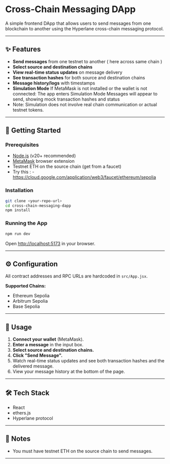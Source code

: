 # Cross-Chain Messaging DApp

A simple frontend DApp that allows users to send messages from one blockchain to another using the Hyperlane cross-chain messaging protocol.

---

## ✨ Features

- **Send messages** from one testnet to another ( here across same chain )
- **Select source and destination chains**
- **View real-time status updates** on message delivery
- **See transaction hashes** for both source and destination chains
- **Message history/logs** with timestamps
- **Simulation Mode** If MetaMask is not installed or the wallet is not connected:
The app enters Simulation Mode
Messages will appear to send, showing mock transaction hashes and status
- Note: Simulation does not involve real chain communication or actual testnet tokens.
---

## 🚀 Getting Started

### Prerequisites

- [Node.js](https://nodejs.org/) (v20+ recommended)
- [MetaMask](https://metamask.io/) browser extension
- Testnet ETH on the source chain (get from a faucet)
- Try this : - https://cloud.google.com/application/web3/faucet/ethereum/sepolia


### Installation

```bash
git clone <your-repo-url>
cd cross-chain-messaging-dapp
npm install
```

### Running the App

```bash
npm run dev
```

Open [http://localhost:5173](http://localhost:5173) in your browser.

---

## ⚙️ Configuration

All contract addresses and RPC URLs are hardcoded in `src/App.jsx`.  

**Supported Chains:**

- Ethereum Sepolia
- Arbitrum Sepolia
- Base Sepolia

---

## 📝 Usage

1. **Connect your wallet** (MetaMask).
2. **Enter a message** in the input box.
3. **Select source and destination chains.**
4. **Click "Send Message".**
5. Watch real-time status updates and see both transaction hashes and the delivered message.
6. View your message history at the bottom of the page.

---

## 🛠️ Tech Stack

- React
- ethers.js
- Hyperlane protocol

---

## 📄 Notes

- You must have testnet ETH on the source chain to send messages.
---
